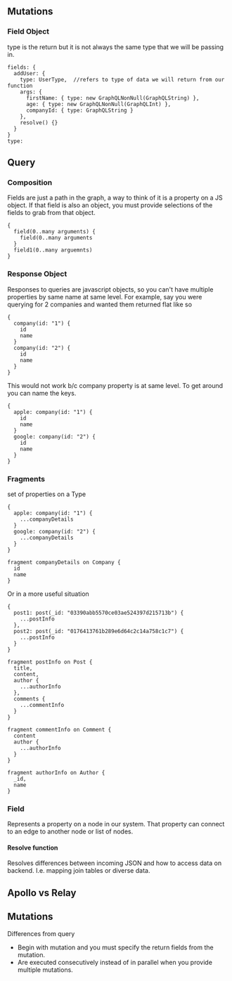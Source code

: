 ## Mutations

### Field Object

type is the return but it is not always the same type that we will be passing in.  

```
fields: {
  addUser: {
    type: UserType,  //refers to type of data we will return from our function
    args: {
      firstName: { type: new GraphQLNonNull(GraphQLString) },
      age: { type: new GraphQLNonNull(GraphQLInt) },
      companyId: { type: GraphQLString }
    },  
    resolve() {}
  }
}
type:

```

## Query

### Composition


Fields are just a path in the graph, a way to think of it is a property on a JS object.  If that field is also an object, you must provide selections of the fields to grab from that object. 

```
{
  field(0..many arguments) {
    field(0..many arguments
  }
  field1(0..many arguemnts)
}
```

### Response Object

Responses to queries are javascript objects, so you can't have multiple properties by same name at same level.  For example, say you were querying for 2 companies and wanted them returned flat like so

```
{ 
  company(id: "1") {
    id
    name
  }
  company(id: "2") {
    id
    name
  }
}
```

This would not work b/c company property is at same level.  To get around you can name the keys.  

```
{ 
  apple: company(id: "1") {
    id
    name
  }
  google: company(id: "2") {
    id
    name
  }
}
```

### Fragments

set of properties on a Type

```
{ 
  apple: company(id: "1") {
    ...companyDetails
  }
  google: company(id: "2") {
    ...companyDetails
  }
}

fragment companyDetails on Company {
  id
  name
}
```

Or in a more useful situation
```
{
  post1: post(_id: "03390abb5570ce03ae524397d215713b") {
    ...postInfo
  },
  post2: post(_id: "0176413761b289e6d64c2c14a758c1c7") {
    ...postInfo
  }
}

fragment postInfo on Post {
  title,
  content,
  author {
    ...authorInfo
  },
  comments {
    ...commentInfo
  }  
}

fragment commentInfo on Comment {
  content
  author {
    ...authorInfo
  }
}

fragment authorInfo on Author {
  _id, 
  name
}
```


### Field
Represents a property on a node in our system.  That property can connect to an edge to another node or list of nodes.


#### Resolve function
Resolves differences between incoming JSON and how to access data on backend.  I.e. mapping join tables or diverse data.


## Apollo vs Relay


## Mutations

Differences from query

 - Begin with mutation and you must specify the return fields from the mutation.
 - Are executed consecutively instead of in parallel when you provide multiple mutations.
 
